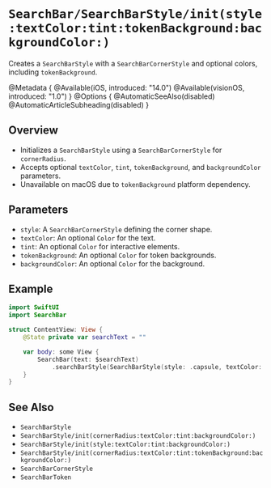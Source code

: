 # ``SearchBar/SearchBarStyle/init(style:textColor:tint:tokenBackground:backgroundColor:)``

Creates a `SearchBarStyle` with a `SearchBarCornerStyle` and optional colors, including `tokenBackground`.

@Metadata {
    @Available(iOS, introduced: "14.0")
    @Available(visionOS, introduced: "1.0")
}
@Options {
    @AutomaticSeeAlso(disabled)
    @AutomaticArticleSubheading(disabled)
}

## Overview

- Initializes a `SearchBarStyle` using a `SearchBarCornerStyle` for `cornerRadius`.
- Accepts optional `textColor`, `tint`, `tokenBackground`, and `backgroundColor` parameters.
- Unavailable on macOS due to `tokenBackground` platform dependency.

## Parameters

- `style`: A `SearchBarCornerStyle` defining the corner shape.
- `textColor`: An optional `Color` for the text.
- `tint`: An optional `Color` for interactive elements.
- `tokenBackground`: An optional `Color` for token backgrounds.
- `backgroundColor`: An optional `Color` for the background.

## Example

```swift
import SwiftUI
import SearchBar

struct ContentView: View {
    @State private var searchText = ""

    var body: some View {
        SearchBar(text: $searchText)
            .searchBarStyle(SearchBarStyle(style: .capsule, textColor: .red, tint: .blue, tokenBackground: .green, backgroundColor: .gray))
    }
}
```

## See Also

- ``SearchBarStyle``
- ``SearchBarStyle/init(cornerRadius:textColor:tint:backgroundColor:)``
- ``SearchBarStyle/init(style:textColor:tint:backgroundColor:)``
- ``SearchBarStyle/init(cornerRadius:textColor:tint:tokenBackground:backgroundColor:)``
- ``SearchBarCornerStyle``
- ``SearchBarToken``
